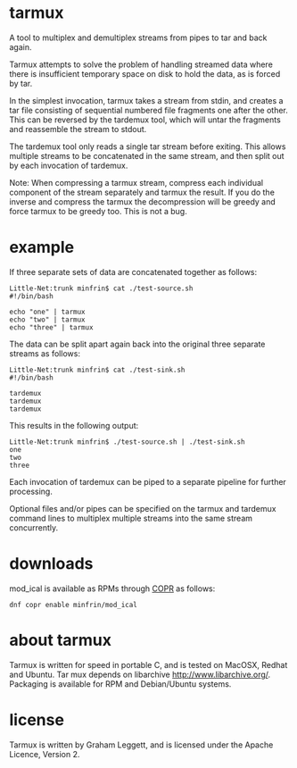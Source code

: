 # tarmux
A tool to multiplex and demultiplex streams from pipes to tar and back again.

Tarmux attempts to solve the problem of handling streamed data where there
is insufficient temporary space on disk to hold the data, as is forced by
tar.

In the simplest invocation, tarmux takes a stream from stdin, and creates
a tar file consisting of sequential numbered file fragments one after the
other. This can be reversed by the tardemux tool, which will untar the
fragments and reassemble the stream to stdout.

The tardemux tool only reads a single tar stream before exiting. This allows
multiple streams to be concatenated in the same stream, and then split out
by each invocation of tardemux.

Note: When compressing a tarmux stream, compress each individual component
of the stream separately and tarmux the result. If you do the inverse and
compress the tarmux the decompression will be greedy and force tarmux to
be greedy too. This is not a bug.

# example

If three separate sets of data are concatenated together as follows:

```
Little-Net:trunk minfrin$ cat ./test-source.sh 
#!/bin/bash

echo "one" | tarmux
echo "two" | tarmux
echo "three" | tarmux
```

The data can be split apart again back into the original three separate
streams as follows:

```
Little-Net:trunk minfrin$ cat ./test-sink.sh 
#!/bin/bash

tardemux
tardemux
tardemux
```

This results in the following output:

```
Little-Net:trunk minfrin$ ./test-source.sh | ./test-sink.sh 
one
two
three
```

Each invocation of tardemux can be piped to a separate pipeline for further
processing.

Optional files and/or pipes can be specified on the tarmux and tardemux
command lines to multiplex multiple streams into the same stream concurrently.

# downloads

mod_ical is available as RPMs through [COPR] as follows:

```
dnf copr enable minfrin/mod_ical
```

# about tarmux

Tarmux is written for speed in portable C, and is tested on MacOSX, Redhat
and Ubuntu. Tar mux depends on libarchive http://www.libarchive.org/.
Packaging is available for RPM and Debian/Ubuntu systems.

# license

Tarmux is written by Graham Leggett, and is licensed under the Apache
Licence, Version 2.

  [COPR]: <https://copr.fedorainfracloud.org/coprs/minfrin/tarmux/>
